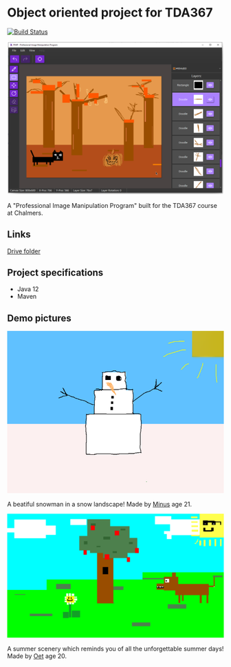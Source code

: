 # Object oriented project for TDA367
[![Build Status](https://travis-ci.org/albin-johansson/TDA367-OOP-Project.svg?branch=master)](https://travis-ci.org/albin-johansson/TDA367-OOP-Project)

![snowman](/readme_images/halloween_gui.png)

A "Professional Image Manipulation Program" built for the TDA367 course at Chalmers.

## Links
[Drive folder](https://drive.google.com/drive/folders/1BFGlPjVkQWTJUQReq_0bJjC7yN-BWDoM?usp=sharing)

## Project specifications
* Java 12
* Maven

## Demo pictures

![snowman](/readme_images/snowman.png)

A beatiful snowman in a snow landscape! Made by [Minus](https://github.com/Minus98) age 21.

![snowman](/readme_images/scenery.png)

A summer scenery which reminds you of all the unforgettable summer days! Made by [Oet](https://github.com/theowiik) age 20.
